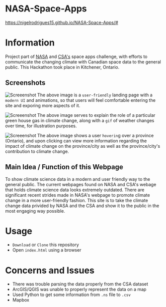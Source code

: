 # NASA-Space-Apps

https://nigelrodrigues15.github.io/NASA-Space-Apps/#

# Information
Project part of [NASA](https://2018.spaceappschallenge.org/) and [CSA's](http://www.asc-csa.gc.ca/eng/events/2018/space-apps-citizen-scientist.asp) space apps challenge, with efforts to communicate the changing climate with Canadian space data to the general public. This Hackathon took place in Kitchener, Ontario. 

## Screenshots

![Screeenshot](https://github.com/nigelrodrigues15/NASA-Space-Apps/blob/master/images/SS1.PNG)
The above image is a `user-friendly` landing page with a `modern UI` and animations, so that users will feel comfortable entering the site and exporing more aspects of it.

![Screeenshot](https://github.com/nigelrodrigues15/NASA-Space-Apps/blob/master/images/SS2.PNG)
The above image serves to explain the role of a particular green house gas in climate change, along with a `gif` of weather changes over time, for illustration purposes.

![Screeenshot](https://github.com/nigelrodrigues15/NASA-Space-Apps/blob/master/images/SS4.PNG)
The above image shows a user `hoverin`g over a province (Ontario), and upon clicking can view more information regarding the impact of climate change on the province/city as well as the province/city's contribution to climate change. 

## Main Idea / Function of this Webpage
To show climate science data in a modern and user friendly way to the general public. The current webpages found on NASA and CSA's webage that holds climate science data looks extremely outdated. There are significant recent strides made in NASA's webpage to promote climate change in a more user-friendly fashion. This site is to take the climate change data privided by NASA and the CSA and show it to the public in the most engaging way possible.

# Usage
*  `Download` or `Clone` this repository
*   Open `index.html` using a browser

# Concerns and Issues
* There was trouble parsing the data properly from the CSA dataset
* ArcGIS/QGIS was unable to properly represent the data on a map
* Used Python to get some information from `.ns` file to `.csv`
* Mapbox

